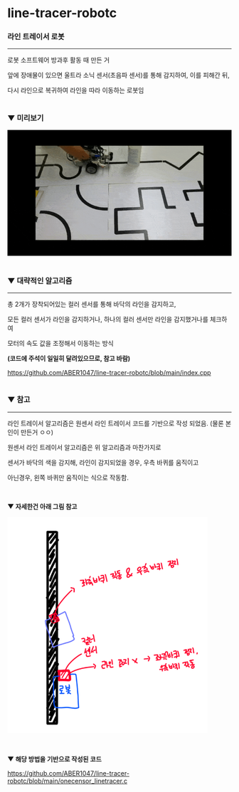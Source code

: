 # line-tracer-robotc


### 라인 트레이서 로봇

-------------

로봇 소프트웨어 방과후 활동 때 만든 거

앞에 장애물이 있으면 울트라 소닉 센서(초음파 센서)를 통해 감지하여, 이를 피해간 뒤,

다시 라인으로 복귀하여 라인을 따라 이동하는 로봇임

#


### ▼ 미리보기

<img src = "imgs/preview.gif"></img>

#


### ▼ 대략적인 알고리즘

-----------------------------------------

총 2개가 장착되어있는 컬러 센서를 통해 바닥의 라인을 감지하고, 

모든 컬러 센서가 라인을 감지하거나, 하나의 컬러 센서만 라인을 감지했거나를 체크하여

모터의 속도 값을 조정해서 이동하는 방식

**(코드에 주석이 일일히 달려있으므로, 참고 바람)**

https://github.com/ABER1047/line-tracer-robotc/blob/main/index.cpp


#


### ▼ 참고

-----------------------------------------

라인 트레이서 알고리즘은 원센서 라인 트레이서 코드를 기반으로 작성 되었음. (물론 본인이 만든거 ㅇㅇ)

원센서 라인 트레이서 알고리즘은 위 알고리즘과 마찬가지로

센서가 바닥의 색을 감지해, 라인이 감지되었을 경우, 우측 바퀴를 움직이고

아닌경우, 왼쪽 바퀴만 움직이는 식으로 작동함.

</br>

**▼ 자세한건 아래 그림 참고**

<img src = "imgs/preview1.PNG" width = "450px"></img>



</br>

**▼ 해당 방법을 기반으로 작성된 코드**

https://github.com/ABER1047/line-tracer-robotc/blob/main/onecensor_linetracer.c

